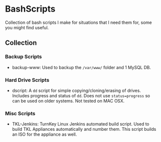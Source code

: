 # BashScripts
Collection of bash scripts I make for situations that I need them for, some you might find useful.

## Collection

### Backup Scripts

- backup-www: Used to backup the `/var/www/` folder and 1 MySQL DB.

### Hard Drive Scripts

- dscript: A `dd` script for simple copying/cloning/erasing of drives. Includes progress and status of `dd`. Does not use `status=progress` so can be used on older systems. Not tested on MAC OSX.

### Misc Scripts

- TKL-Jenkins: TurnKey Linux Jenkins automated build script. Used to build TKL Appliances automatically and number them. This script builds an ISO for the appliance as well.